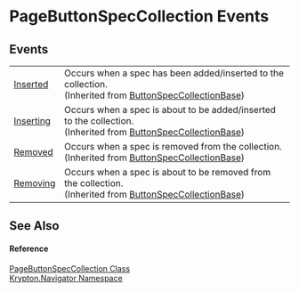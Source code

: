 # PageButtonSpecCollection Events




## Events
<table>
<tr>
<td><a href="e9d02172-dbad-5c74-b85e-4aa1d8d8f3fe.md">Inserted</a></td>
<td>Occurs when a spec has been added/inserted to the collection.<br />(Inherited from <a href="b2d666e2-6a3d-ffbf-f115-af56bd76b9f0.md">ButtonSpecCollectionBase</a>)</td></tr>
<tr>
<td><a href="8adba6fb-6e0f-9a59-e4d5-ea0acad0a0c3.md">Inserting</a></td>
<td>Occurs when a spec is about to be added/inserted to the collection.<br />(Inherited from <a href="b2d666e2-6a3d-ffbf-f115-af56bd76b9f0.md">ButtonSpecCollectionBase</a>)</td></tr>
<tr>
<td><a href="3184081c-235f-13fe-7fd0-0c21001b2c7a.md">Removed</a></td>
<td>Occurs when a spec is removed from the collection.<br />(Inherited from <a href="b2d666e2-6a3d-ffbf-f115-af56bd76b9f0.md">ButtonSpecCollectionBase</a>)</td></tr>
<tr>
<td><a href="ffd3b463-ccc3-5932-24fe-a9e77035805f.md">Removing</a></td>
<td>Occurs when a spec is about to be removed from the collection.<br />(Inherited from <a href="b2d666e2-6a3d-ffbf-f115-af56bd76b9f0.md">ButtonSpecCollectionBase</a>)</td></tr>
</table>

## See Also


#### Reference
<a href="145ecbd7-daf6-5093-b4bb-79da5d7d9d00.md">PageButtonSpecCollection Class</a>  
<a href="a21ac074-d119-3dc6-bd1c-d3a12c0128bc.md">Krypton.Navigator Namespace</a>  
